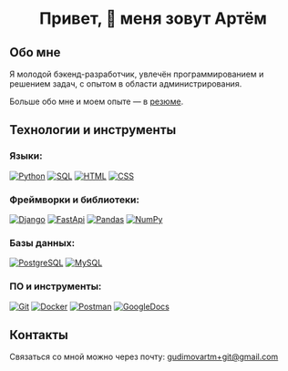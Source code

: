 <h1 align="center"> Привет, 👋 меня зовут Артём </h1>

## Обо мне
Я молодой бэкенд-разработчик, увлечён программированием и решением задач, с опытом в области администрирования.

Больше обо мне и моем опыте — в [резюме](https://docs.google.com/document/d/1_iugAYYLx8A64YR4xgJGRl22CNhkRdNcTwLO6z1m3Tc/edit?usp=sharing).

## Технологии и инструменты
### Языки:
<p>
  <a href="#"><img alt="Python" src="https://img.shields.io/badge/Python-3776AB?logo=Python&logoColor=white"></a>
  <a href="#"><img alt="SQL" src="https://custom-icon-badges.herokuapp.com/badge/SQL-025E8C.svg?logo=database&logoColor=white"></a>
  <a href="#"><img alt="HTML" src="https://img.shields.io/badge/HTML-E34F26?logo=html5&logoColor=white"></a>
  <a href="#"><img alt="CSS" src="https://img.shields.io/badge/CSS-663399?logo=css3&logoColor=white"></a>
</p>

### Фреймворки и библиотеки:
<p>
  <a href="#"><img alt="Django" src="https://img.shields.io/badge/Django-092E20?logo=django&logoColor=white"></a>
  <a href="#"><img alt="FastApi" src="https://img.shields.io/badge/FastApi-009688?logo=fastapi&logoColor=white"></a>
  <a href="#"><img alt="Pandas" src="https://img.shields.io/badge/Pandas-150458?logo=pandas&logoColor=white"></a>
  <a href="#"><img alt="NumPy" src="https://img.shields.io/badge/NumPy-013243?logo=numpy&logoColor=white"></a>
</p>

### Базы данных:
<p>
  <a href="#"><img alt="PostgreSQL" src="https://img.shields.io/badge/PostgreSQL-4169E1?logo=postgresql&logoColor=white"></a>
  <a href="#"><img alt="MySQL" src="https://img.shields.io/badge/MySQL-4479A1?logo=mysql&logoColor=white"></a>
</p>

### ПО и инструменты:
<p>
  <a href="#"><img alt="Git" src="https://img.shields.io/badge/Git-F05032?logo=git&logoColor=white"></a>
  <a href="#"><img alt="Docker" src="https://img.shields.io/badge/Docker-2496ED?logo=docker&logoColor=white"></a>
  <a href="#"><img alt="Postman" src="https://img.shields.io/badge/Postman-FF6C37?logo=postman&logoColor=white"></a>
  <a href="#"><img alt="GoogleDocs" src="https://img.shields.io/badge/GoogleDocs-4285F4?logo=googledocs&logoColor=white"></a>
</p>

## Контакты
Связаться со мной можно через почту: gudimovartm+git@gmail.com
<!--
**GudimArt/GudimArt** is a ✨ _special_ ✨ repository because its `README.md` (this file) appears on your GitHub profile.

Here are some ideas to get you started:

- 🔭 I’m currently working on ...
- 🌱 I’m currently learning ...
- 👯 I’m looking to collaborate on ...
- 🤔 I’m looking for help with ...
- 💬 Ask me about ...
- 📫 How to reach me: ...
- 😄 Pronouns: ...
- ⚡ Fun fact: ...
-->
